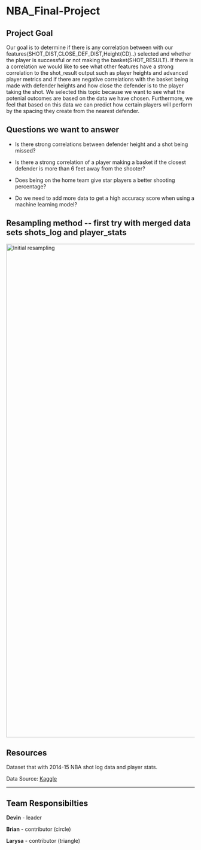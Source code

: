 # NBA_Final-Project

## Project Goal

Our goal is to determine if there is any correlation between with our features(SHOT_DIST,CLOSE_DEF_DIST,Height(CD)..) selected and whether the player is successful or not making the basket(SHOT_RESULT). If there is a correlation we would like to see what other features have a strong correlation to the shot_result output such as player heights and advanced player metrics and if there are negative correlations with the basket being made with defender heights and how close the defender is to the player taking the shot. We selected this topic because we want to see what the potenial outcomes are based on the data we have chosen. Furthermore, we feel that based on this data we can predict how certain players will perform by the spacing they create from the nearest defender.


## Questions we want to answer
- Is there strong correlations between defender height and a shot being missed?

- Is there a strong correlation of a player making a basket if the closest defender is more than 6 feet away from the shooter?

- Does being on the home team give star players a better shooting percentage?

- Do we need to add more data to get a high accuracy score when using a machine learning model?

## Resampling method -- first try with merged data sets shots_log and player_stats
<img width="1320" alt="Initial resampling" src="https://user-images.githubusercontent.com/67278193/102673006-77f2d180-4160-11eb-87ce-c05a6edf0bbf.png">


## Resources

Dataset that with 2014-15 NBA shot log data and player stats. 

Data Source: [Kaggle](https://www.kaggle.com/drgilermo/nba-players-stats-20142015)

----------
## Team Responsibilties

**Devin** - leader

**Brian** - contributor (circle)

**Larysa** - contributor (triangle)

